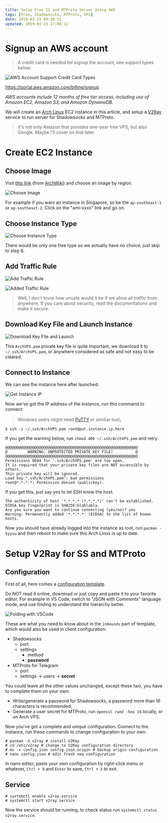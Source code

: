 ```yaml
---
title: Setup Free SS and MTProto Server Using AWS
tags: [Free, Shadowsocks, MTProto, VPS]
date: 2019-03-23 09:30:11
updated: 2019-03-23 17:08:11
---
```


# Signup an AWS account

> A credit card is needed for signup the account, see support types below.

![AWS Account Support Credit Card Types](./Setup-Free-SS-and-MTProto-Server-Using-AWS/AWS-Credit-Card-Types.png)

https://portal.aws.amazon.com/billing/signup

*AWS accounts include 12 months of free tier access, including use of Amazon EC2, Amazon S3, and Amazon DynamoDB.*

We will create an [Arch Linux][0] EC2 instance in this article, and setup a [V2Ray][1] service to run server for Shadowsocks and MTProto.

[0]: <https://www.archlinux.org/>
[1]: <https://www.v2ray.com/en/index.html> "Project V · Project V"

> It's not only Amazon that provides one-year free VPS, but also Google. Maybe I'll cover on that later.

<!-- more -->

# Create EC2 Instance

## Choose Image

Visit [this link][2] (from [ArchWiki][3]) and choose an image by region.

![Choose Image](./Setup-Free-SS-and-MTProto-Server-Using-AWS/Choose-Image.png)

[2]: https://www.uplinklabs.net/projects/arch-linux-on-ec2/
[3]: <https://wiki.archlinux.org/index.php/Arch_Linux_AMIs_for_Amazon_Web_Services> "Arch Linux AMIs for Amazon Web Services - ArchWiki"

For example if you want an instance in Singapore, so be the `ap-southeast-1` or `ap-southeast-2`. Click on the "ami-xxxx" link and go on.

## Choose Instance Type

![Choose Instance Type](./Setup-Free-SS-and-MTProto-Server-Using-AWS/Choose-Instance-Type.png)

There would be only one free type so we actually have no choice, just skip to step 6.

## Add Traffic Rule

![Add Traffic Rule](./Setup-Free-SS-and-MTProto-Server-Using-AWS/Add-Traffic-Rule.png)

![Added Traffic Rule](./Setup-Free-SS-and-MTProto-Server-Using-AWS/Added-Traffic-Rule.png)

> Well, I don't know how unsafe would it be if we allow all traffic from anywhere. If you care about security, read the documentations and make it secure.

## Download Key File and Launch Instance

![Download Key File and Launch](./Setup-Free-SS-and-MTProto-Server-Using-AWS/Download-Key-File-and-Launch.png)

This `ArchVPS.pem` private key file is quite important, we download it to `~/.ssh/ArchVPS.pem`, or anywhere considered as safe and not easy to be cleared.

## Connect to Instance

We can see the instance here after launched:

![Get Instance IP](./Setup-Free-SS-and-MTProto-Server-Using-AWS/Get-Instance-IP.png "Get Instance IP")

Now we've got the IP address of the instance, run this command to connect:

> Windows users might need [PuTTY][4] or similiar tool。

```shell
$ ssh -i ~/.ssh/ArchVPS.pem root@put.instance.ip.here
```

[4]: <https://www.putty.org/> "Download PuTTY - a free SSH and telnet client for Windows"

If you get the warning below, run `chmod 400 ~/.ssh/ArchVPS.pem` and retry.

```shell
@@@@@@@@@@@@@@@@@@@@@@@@@@@@@@@@@@@@@@@@@@@@@@@@@@@@@@@@@@@
@         WARNING: UNPROTECTED PRIVATE KEY FILE!          @
@@@@@@@@@@@@@@@@@@@@@@@@@@@@@@@@@@@@@@@@@@@@@@@@@@@@@@@@@@@
Permissions 0644 for '.ssh/ArchVPS.pem' are too open.
It is required that your private key files are NOT accessible by others.
This private key will be ignored.
Load key ".ssh/ArchVPS.pem": bad permissions
root@*.*.*.*: Permission denied (publickey).
```

If you get this, just say yes to let SSH know the host.

```shell
The authenticity of host '*.*.*.* (*.*.*.*)' can't be established.
ECDSA key fingerprint is SHA256:blablabla.
Are you sure you want to continue connecting (yes/no)? yes
Warning: Permanently added '*.*.*.*' (ECDSA) to the list of known hosts.
```

Now you should have already logged into the instance as root, run `pacman -Syyuu` and then reboot to make sure this Arch Linux is up to date.

# Setup V2Ray for SS and MTProto

## Configuration

First of all, here comes a [configuration template](./Setup-Free-SS-and-MTProto-Server-Using-AWS/config.json "V2Ray-Server-Configuration.jsonc").

Do NOT read it online, download or just copy and paste it to your favorite editor. For example in VS Code, switch to "JSON with Comments" language mode, and use folding to understand the hierarchy better.

![Folding with VSCode](./Setup-Free-SS-and-MTProto-Server-Using-AWS/Folding-with-VSCode.png "Folding with VSCode")

These are what you need to know about in the `inbounds` part of template, which would also be used in client configuration:

- Shadowsocks
    - port
    - settings
        - method
        - **password**
- MTProto for Telegram
    - port
    - settings -> users -> **secret**

You could leave all the other values unchanged, except these two, you have to complete them on your own:

- Write/generate a password for Shadowsocks, a password more than 16 characters is recommended;
- Generate a user secret for MTProto, run `openssl rand -hex 16` locally, or on Arch VPS.

Now you've got a complete and unique configuration. Connect to the instance, run these commands to change configuration to your own.

```shell
# pacman -S v2ray # install V2Ray
# cd /etc/v2ray # change to V2Ray configuration directory
# mv -v config.json config.json.origin # backup origin configuration
# nano config.json # edit fresh new configuration
```

In nano editor, paste your own configuration by right-click menu or whatever, `Ctrl + O` and `Enter` to save, `Ctrl + X` to exit.

## Service

```shell
# systemctl enable v2ray.service
# systemctl start v2ray.service
```

Now the service should be running, to check status run `systemctl status v2ray.service`.
